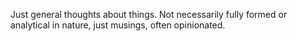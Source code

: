 Just general thoughts about things. Not necessarily fully formed or analytical in nature, just musings, often opinionated.